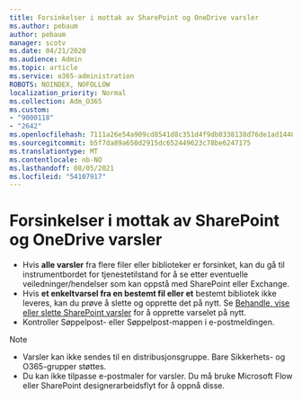 ```yaml
---
title: Forsinkelser i mottak av SharePoint og OneDrive varsler
ms.author: pebaum
author: pebaum
manager: scotv
ms.date: 04/21/2020
ms.audience: Admin
ms.topic: article
ms.service: o365-administration
ROBOTS: NOINDEX, NOFOLLOW
localization_priority: Normal
ms.collection: Adm_O365
ms.custom:
- "9000118"
- "2642"
ms.openlocfilehash: 7111a26e54a909cd8541d8c351d4f9db0338138d76de1ad14402b1c86932b79c
ms.sourcegitcommit: b5f7da89a650d2915dc652449623c78be6247175
ms.translationtype: MT
ms.contentlocale: nb-NO
ms.lasthandoff: 08/05/2021
ms.locfileid: "54107917"
---
```

# <a name="delays-in-receiving-sharepoint-and-onedrive-alerts"></a>Forsinkelser i mottak av SharePoint og OneDrive varsler

- Hvis **alle varsler** fra flere filer eller biblioteker er forsinket, kan du gå til instrumentbordet for tjenestetilstand for å se etter eventuelle veiledninger/hendelser som kan oppstå med SharePoint eller Exchange. [](https://portal.office.com/adminportal/home?ref=/servicehealth)
- Hvis **et enkeltvarsel fra en bestemt fil eller et** bestemt bibliotek ikke leveres, kan du prøve å slette og opprette det på nytt. Se [Behandle, vise eller slette SharePoint varsler](https://support.microsoft.com/office/99dfb19c-9a90-4a8c-aba1-aa8c8afb0de2) for å opprette varselet på nytt.
- Kontroller Søppelpost- eller Søppelpost-mappen i e-postmeldingen.

> [!NOTE]
> - Varsler kan ikke sendes til en distribusjonsgruppe. Bare Sikkerhets- og O365-grupper støttes.
> - Du kan ikke tilpasse e-postmaler for varsler. Du må bruke Microsoft Flow eller SharePoint designerarbeidsflyt for å oppnå disse.
